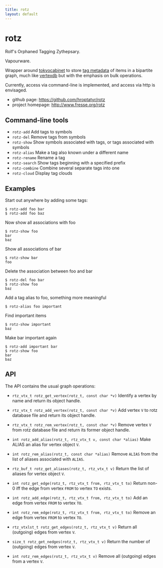 ```yaml
---
title: rotz
layout: default
---
```


rotz
====

Rolf's Orphaned Tagging Zythepsary.

Vapourware.

Wrapper around [tokyocabinet][1] to store [tag metadata][3] of items in
a bipartite graph, much like [vertexdb][2] but with the emphasis on bulk
operations.

Currently, access via command-line is implemented, and access via http
is envisaged.

+ github page: <https://github.com/hroptatyr/rotz>
+ project homepage: <http://www.fresse.org/rotz>

Command-line tools
------------------

- `rotz-add`  Add tags to symbols
- `rotz-del`  Remove tags from symbols
- `rotz-show` Show symbols associated with tags, or tags associated with symbols
- `rotz-alias` Make a tag also known under a different name
- `rotz-rename` Rename a tag
- `rotz-search` Show tags beginning with a specified prefix
- `rotz-combine` Combine several separate tags into one
- `rotz-cloud` Display tag clouds

Examples
--------

Start out anywhere by adding some tags:

    $ rotz-add foo bar
    $ rotz-add foo baz

Now show all associations with foo

    $ rotz-show foo
    bar
    baz


Show all associations of bar

    $ rotz-show bar
    foo

Delete the association between foo and bar

    $ rotz-del foo bar
    $ rotz-show foo
    baz

Add a tag alias to foo, something more meaningful

    $ rotz-alias foo important

Find important items

    $ rotz-show important
    baz

Make bar important again

    $ rotz-add important bar
    $ rotz-show foo
    bar
    baz


API
---

The API contains the usual graph operations:

- `rtz_vtx_t rotz_get_vertex(rotz_t, const char *v)`
  Identify a vertex by name and return its object handle.
- `rtz_vtx_t rotz_add_vertex(rotz_t, const char *v)`
  Add vertex `V` to rotz database file and return its object handle.
- `rtz_vtx_t rotz_rem_vertex(rotz_t, const char *v)`
  Remove vertex `V` from rotz database file and return its former object handle.

- `int rotz_add_alias(rotz_t, rtz_vtx_t v, const char *alias)`
  Make ALIAS an alias for vertex object `V`.
- `int rotz_rem_alias(rotz_t, const char *alias)`
  Remove `ALIAS` from the list of aliases associated with `ALIAS`.
- `rtz_buf_t rotz_get_aliases(rotz_t, rtz_vtx_t v)`
  Return the list of aliases for vertex object `V`.

- `int rotz_get_edge(rotz_t, rtz_vtx_t from, rtz_vtx_t to)`
  Return non-0 iff the edge from vertex `FROM` to vertex `TO` exists.
- `int rotz_add_edge(rotz_t, rtz_vtx_t from, rtz_vtx_t to)`
  Add an edge from vertex `FROM` to vertex `TO`.
- `int rotz_rem_edge(rotz_t, rtz_vtx_t from, rtz_vtx_t to)`
  Remove an edge from vertex `FROM` to vertex `TO`.

- `rtz_vtxlst_t rotz_get_edges(rotz_t, rtz_vtx_t v)`
  Return all (outgoing) edges from vertex `V`.
- `size_t rotz_get_nedges(rotz_t, rtz_vtx_t v)`
  Return the number of (outgoing) edges from vertex `V`.
- `int rotz_rem_edges(rotz_t, rtz_vtx_t v)`
  Remove all (outgoing) edges from a vertex `V`.

  [1]: http://fallabs.com/tokyocabinet/
  [2]: https://github.com/stevedekorte/vertexdb
  [3]: http://en.wikipedia.org/wiki/Tag_%28metadata%29
